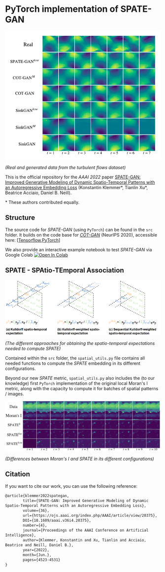 # PyTorch implementation of SPATE-GAN

![Real and generated data from the turbulent flows dataset](https://raw.githubusercontent.com/konstantinklemmer/spate-gan/main/images/tf.png)

*(Real and generated data from the turbulent flows dataset)*

This is the official repository for the *AAAI 2022* paper [SPATE-GAN: Improved Generative Modeling of Dynamic Spatio-Temporal Patterns with an Autoregressive Embedding Loss](https://arxiv.org/abs/2109.15044/) (Konstantin Klemmer\*, Tianlin Xu\*, Beatrice Acciaio, Daniel B. Neill).

\* These authors contributed equally.

## Structure

The source code for *SPATE-GAN* (using `PyTorch`) can be found in the `src` folder. It builds on the code base for *[COT-GAN](https://papers.nips.cc/paper/2020/file/641d77dd5271fca28764612a028d9c8e-Paper.pdf)* (NeurIPS 2020), accessible here: \[[Tensorflow](https://github.com/tianlinxu312/cot-gan),[PyTorch](https://github.com/tianlinxu312/cot-gan-pytorch)\]

We also provide an interactive example notebook to test *SPATE-GAN* via Google Colab [![Open In Colab](https://colab.research.google.com/assets/colab-badge.svg)](https://colab.research.google.com/github/konstantinklemmer/spate-gan/blob/master/spate_gan_example.ipynb)

## SPATE - SPAtio-TEmporal Association

![The different approaches for obtaining the spatio-temporal expectations needed to compute SPATE](https://raw.githubusercontent.com/konstantinklemmer/spate-gan/main/images/stx.png)

*(The different approaches for obtaining the spatio-temporal expectations needed to compute SPATE)*

Contained within the `src` folder, the `spatial_utils.py` file contains all needed functions to compute the *SPATE* embedding in its different configurations.

Beyond our new *SPATE* metric, `spatial_utils.py` also includes the (to our knowledge) first `PyTorch` implementation of the original local Moran's I metric, along with the capacity to compute it for batches of spatial patterns / images.  

![Differences between Moran's I and SPATE in its different configurations](https://raw.githubusercontent.com/konstantinklemmer/spate-gan/main/images/emb.png)

*(Differences between Moran's I and SPATE in its different configurations)*
	
## Citation 

If you want to cite our work, you can use the following reference:

```
@article{klemmer2022spategan, 
		title={SPATE-GAN: Improved Generative Modeling of Dynamic Spatio-Temporal Patterns with an Autoregressive Embedding Loss}, 
		volume={36}, 
		url={https://ojs.aaai.org/index.php/AAAI/article/view/20375}, 
		DOI={10.1609/aaai.v36i4.20375}, 
		number={4}, 
		journal={Proceedings of the AAAI Conference on Artificial Intelligence}, 
		author={Klemmer, Konstantin and Xu, Tianlin and Acciaio, Beatrice and Neill, Daniel B.}, 
		year={2022}, 
		month={Jun.},
		pages={4523-4531}
}
```
